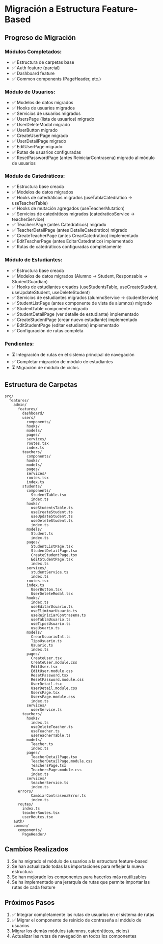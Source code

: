 # Migración a Estructura Feature-Based

## Progreso de Migración

### Módulos Completados:
- ✅ Estructura de carpetas base
- ✅ Auth feature (parcial)
- ✅ Dashboard feature
- ✅ Common components (PageHeader, etc.)

### Módulo de Usuarios:
- ✅ Modelos de datos migrados
- ✅ Hooks de usuarios migrados
- ✅ Servicios de usuarios migrados
- ✅ UsersPage (lista de usuarios) migrado
- ✅ UserDeleteModal migrado
- ✅ UserButton migrado
- ✅ CreateUserPage migrado
- ✅ UserDetailPage migrado
- ✅ EditUserPage migrado
- ✅ Rutas de usuarios configuradas
- ✅ ResetPasswordPage (antes ReiniciarContrasena) migrado al módulo de usuarios

### Módulo de Catedráticos:
- ✅ Estructura base creada
- ✅ Modelos de datos migrados
- ✅ Hooks de catedráticos migrados (useTablaCatedratico → useTeacherTable)
- ✅ Hooks de mutación agregados (useTeacherMutation)
- ✅ Servicios de catedráticos migrados (catedraticoService → teacherService)
- ✅ TeachersPage (antes Catedraticos) migrado
- ✅ TeacherDetailPage (antes DetalleCatedratico) migrado
- ✅ CreateTeacherPage (antes CrearCatedratico) implementado
- ✅ EditTeacherPage (antes EditarCatedratico) implementado
- ✅ Rutas de catedráticos configuradas completamente

### Módulo de Estudiantes:
- ✅ Estructura base creada
- ✅ Modelos de datos migrados (Alumno → Student, Responsable → StudentGuardian)
- ✅ Hooks de estudiantes creados (useStudentsTable, useCreateStudent, useUpdateStudent, useDeleteStudent)
- ✅ Servicios de estudiantes migrados (alumnoService → studentService)
- ✅ StudentListPage (antes componente de vista de alumnos) migrado
- ✅ StudentTable componente migrado
- ✅ StudentDetailPage (ver detalle de estudiante) implementado
- ✅ CreateStudentPage (crear nuevo estudiante) implementado
- ✅ EditStudentPage (editar estudiante) implementado
- ✅ Configuración de rutas completa

### Pendientes:
- ⏳ Integración de rutas en el sistema principal de navegación
- ✅ Completar migración de módulo de estudiantes
- ⏳ Migración de módulo de ciclos

## Estructura de Carpetas

```
src/
  features/
    admin/
      features/
        dashboard/
        users/
          components/
          hooks/
          models/
          pages/
          services/
          routes.tsx
          index.ts
        teachers/
          components/
          hooks/
          models/
          pages/
          services/
          routes.tsx
          index.ts
        students/
          components/
            StudentTable.tsx
            index.ts
          hooks/
            useStudentsTable.ts
            useCreateStudent.ts
            useUpdateStudent.ts
            useDeleteStudent.ts
            index.ts
          models/
            Student.ts
            index.ts
          pages/
            StudentListPage.tsx
            StudentDetailPage.tsx
            CreateStudentPage.tsx
            EditStudentPage.tsx
            index.ts
          services/
            studentService.ts
            index.ts
          routes.tsx
          index.ts
            UserButton.tsx
            UserDeleteModal.tsx
          hooks/
            index.ts
            useEditarUsuario.ts
            useEliminarUsuario.ts
            useReiniciarContrasena.ts
            useTablaUsuario.ts
            useTiposUsuario.ts
            useUsuario.ts
          models/
            CrearUsuarioInt.ts
            TipoUsuario.ts
            Usuario.ts
            index.ts
          pages/
            CreateUser.tsx
            CreateUser.module.css
            EditUser.tsx
            EditUser.module.css
            ResetPassword.tsx
            ResetPassword.module.css
            UserDetail.tsx
            UserDetail.module.css
            UsersPage.tsx
            UsersPage.module.css
            index.ts
          services/
            userService.ts
        teachers/
          hooks/
            index.ts
            useDeleteTeacher.ts
            useTeacher.ts
            useTeacherTable.ts
          models/
            Teacher.ts
            index.ts
          pages/
            TeacherDetailPage.tsx
            TeacherDetailPage.module.css
            TeachersPage.tsx
            TeachersPage.module.css
            index.ts
          services/
            teacherService.ts
            index.ts
      errors/
            CambiarContrasenaError.ts
            index.ts
      routes/
        index.ts
        teacherRoutes.tsx
        userRoutes.tsx
    auth/
    common/
      components/
        PageHeader/
```

## Cambios Realizados

1. Se ha migrado el módulo de usuarios a la estructura feature-based
2. Se han actualizado todas las importaciones para reflejar la nueva estructura
3. Se han mejorado los componentes para hacerlos más reutilizables
4. Se ha implementado una jerarquía de rutas que permite importar las rutas de cada feature

## Próximos Pasos

1. ✅ Integrar completamente las rutas de usuarios en el sistema de rutas
2. ✅ Migrar el componente de reinicio de contraseña al módulo de usuarios
3. Migrar los demás módulos (alumnos, catedráticos, ciclos)
4. Actualizar las rutas de navegación en todos los componentes
